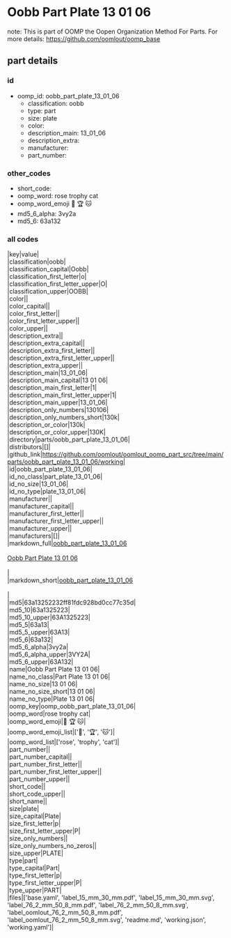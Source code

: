 # Oobb Part Plate 13 01 06  

note: This is part of OOMP the Oopen Organization Method For Parts. For more details: https://github.com/oomlout/oomp_base

##  part details





### id
* oomp_id: oobb_part_plate_13_01_06
  * classification: oobb
  * type: part
  * size: plate
  * color: 
  * description_main: 13_01_06
  * description_extra: 
  * manufacturer: 
  * part_number: 

### other_codes
* short_code: 
* oomp_word: rose trophy cat
* oomp_word_emoji :rose: :trophy: :cat:
* md5_6_alpha: 3vy2a
* md5_6: 63a132

### all codes 
|key|value|  
|classification|oobb|  
|classification_capital|Oobb|  
|classification_first_letter|o|  
|classification_first_letter_upper|O|  
|classification_upper|OOBB|  
|color||  
|color_capital||  
|color_first_letter||  
|color_first_letter_upper||  
|color_upper||  
|description_extra||  
|description_extra_capital||  
|description_extra_first_letter||  
|description_extra_first_letter_upper||  
|description_extra_upper||  
|description_main|13_01_06|  
|description_main_capital|13 01 06|  
|description_main_first_letter|1|  
|description_main_first_letter_upper|1|  
|description_main_upper|13_01_06|  
|description_only_numbers|130106|  
|description_only_numbers_short|130k|  
|description_or_color|130k|  
|description_or_color_upper|130K|  
|directory|parts/oobb_part_plate_13_01_06|  
|distributors|[]|  
|github_link|https://github.com/oomlout/oomlout_oomp_part_src/tree/main/parts/oobb_part_plate_13_01_06/working|  
|id|oobb_part_plate_13_01_06|  
|id_no_class|part_plate_13_01_06|  
|id_no_size|13_01_06|  
|id_no_type|plate_13_01_06|  
|manufacturer||  
|manufacturer_capital||  
|manufacturer_first_letter||  
|manufacturer_first_letter_upper||  
|manufacturer_upper||  
|manufacturers|[]|  
|markdown_full|[oobb_part_plate_13_01_06](https://github.com/oomlout/oomlout_oomp_part_src/tree/main/parts/oobb_part_plate_13_01_06/working)<br>[](https://github.com/oomlout/oomlout_oomp_part_src/tree/main/parts/oobb_part_plate_13_01_06/working)<br>[Oobb Part Plate 13 01 06](https://github.com/oomlout/oomlout_oomp_part_src/tree/main/parts/oobb_part_plate_13_01_06/working)<br><br>|  
|markdown_short|[oobb_part_plate_13_01_06](https://github.com/oomlout/oomlout_oomp_part_src/tree/main/parts/oobb_part_plate_13_01_06/working)<br><br>|  
|md5|63a13252232ff81fdc928bd0cc77c35d|  
|md5_10|63a1325223|  
|md5_10_upper|63A1325223|  
|md5_5|63a13|  
|md5_5_upper|63A13|  
|md5_6|63a132|  
|md5_6_alpha|3vy2a|  
|md5_6_alpha_upper|3VY2A|  
|md5_6_upper|63A132|  
|name|Oobb Part Plate 13 01 06|  
|name_no_class|Part Plate 13 01 06|  
|name_no_size|13 01 06|  
|name_no_size_short|13 01 06|  
|name_no_type|Plate 13 01 06|  
|oomp_key|oomp_oobb_part_plate_13_01_06|  
|oomp_word|rose trophy cat|  
|oomp_word_emoji|:rose: :trophy: :cat:|  
|oomp_word_emoji_list|[':rose:', ':trophy:', ':cat:']|  
|oomp_word_list|['rose', 'trophy', 'cat']|  
|part_number||  
|part_number_capital||  
|part_number_first_letter||  
|part_number_first_letter_upper||  
|part_number_upper||  
|short_code||  
|short_code_upper||  
|short_name||  
|size|plate|  
|size_capital|Plate|  
|size_first_letter|p|  
|size_first_letter_upper|P|  
|size_only_numbers||  
|size_only_numbers_no_zeros||  
|size_upper|PLATE|  
|type|part|  
|type_capital|Part|  
|type_first_letter|p|  
|type_first_letter_upper|P|  
|type_upper|PART|  
|files|['base.yaml', 'label_15_mm_30_mm.pdf', 'label_15_mm_30_mm.svg', 'label_76_2_mm_50_8_mm.pdf', 'label_76_2_mm_50_8_mm.svg', 'label_oomlout_76_2_mm_50_8_mm.pdf', 'label_oomlout_76_2_mm_50_8_mm.svg', 'readme.md', 'working.json', 'working.yaml']|  

